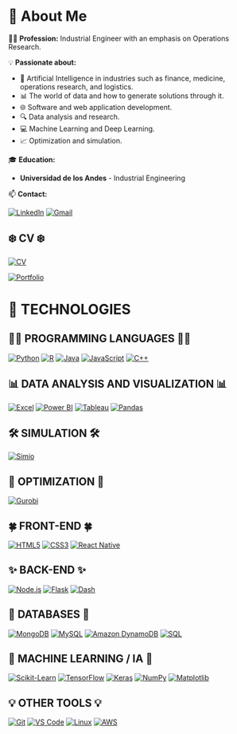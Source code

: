 # 👤 **About Me**

👨‍💼 **Profession:** Industrial Engineer with an emphasis on Operations Research.

💡 **Passionate about:**
- 🤖 Artificial Intelligence in industries such as finance, medicine, operations research, and logistics.
- 📊 The world of data and how to generate solutions through it.
- 🌐 Software and web application development.
- 🔍 Data analysis and research.
- 💻 Machine Learning and Deep Learning.
- 📈 Optimization and simulation.

🎓 **Education:**
- **Universidad de los Andes** - Industrial Engineering

📫 **Contact:**

[![LinkedIn](https://img.shields.io/badge/-LinkedIn-0A66C2?style=for-the-badge&logo=linkedin&logoColor=white)]([https://www.linkedin.com/in/tu-perfil](https://www.linkedin.com/in/juan-pablo-cancelado-caro/))
[![Gmail](https://img.shields.io/badge/-Gmail-EA4335?style=for-the-badge&logo=gmail&logoColor=white)](mailto:jpcanceladocaro@gmail.com)

## ❄️ CV ❄️

[![CV](https://img.shields.io/badge/-CV-0A66C2?style=for-the-badge&logo=adobeacrobatreader&logoColor=white)](enlace-a-tu-cv)

[![Portfolio](https://img.shields.io/badge/-Portfolio-E4405F?style=for-the-badge&logo=firefox&logoColor=white)](enlace-a-tu-portafolio)



# 🔧 **TECHNOLOGIES**

## 🧑‍💻 PROGRAMMING LANGUAGES 🧑‍💻

[![Python](https://img.shields.io/badge/-Python-3776AB?style=flat&logo=python&logoColor=white)](https://www.python.org/)
[![R](https://img.shields.io/badge/-R-276DC3?style=flat&logo=r&logoColor=white)](https://www.r-project.org/)
[![Java](https://img.shields.io/badge/-Java-007396?style=flat&logo=java&logoColor=white)](https://www.java.com/)
[![JavaScript](https://img.shields.io/badge/-JavaScript-F7DF1E?style=flat&logo=javascript&logoColor=black)](https://www.javascript.com/)
[![C++](https://img.shields.io/badge/-C++-00599C?style=flat&logo=c%2B%2B&logoColor=white)](https://isocpp.org/)

## 📊 DATA ANALYSIS AND VISUALIZATION 📊

[![Excel](https://img.shields.io/badge/-Excel-217346?style=flat&logo=microsoft-excel&logoColor=white)](https://www.microsoft.com/en-us/microsoft-365/excel)
[![Power BI](https://img.shields.io/badge/-Power%20BI-F2C811?style=flat&logo=power-bi&logoColor=black)](https://powerbi.microsoft.com/)
[![Tableau](https://img.shields.io/badge/-Tableau-E97627?style=flat&logo=tableau&logoColor=white)](https://www.tableau.com/)
[![Pandas](https://img.shields.io/badge/-Pandas-150458?style=flat&logo=pandas&logoColor=white)](https://pandas.pydata.org/)

## 🛠️ SIMULATION 🛠️

[![Simio](https://img.shields.io/badge/-Simio-007396?style=flat&logo=simio&logoColor=white)](https://www.simio.com/)

## 🚀 OPTIMIZATION 🚀

[![Gurobi](https://img.shields.io/badge/-Gurobi-2496ED?style=flat&logo=gurobi&logoColor=white)](https://www.gurobi.com/)

## 🍀 FRONT-END 🍀

[![HTML5](https://img.shields.io/badge/-HTML5-E34F26?style=flat&logo=html5&logoColor=white)](https://developer.mozilla.org/en-US/docs/Web/HTML)
[![CSS3](https://img.shields.io/badge/-CSS3-1572B6?style=flat&logo=css3&logoColor=white)](https://developer.mozilla.org/en-US/docs/Web/CSS)
[![React Native](https://img.shields.io/badge/-React%20Native-61DAFB?style=flat&logo=react&logoColor=black)](https://reactnative.dev/)

## ✨ BACK-END ✨

[![Node.js](https://img.shields.io/badge/-Node.js-339933?style=flat&logo=nodedotjs&logoColor=white)](https://nodejs.org/)
[![Flask](https://img.shields.io/badge/-Flask-000000?style=flat&logo=flask&logoColor=white)](https://flask.palletsprojects.com/)
[![Dash](https://img.shields.io/badge/-Dash-000000?style=flat&logo=plotly&logoColor=white)](https://dash.plotly.com/)

## 📍 DATABASES 📍

[![MongoDB](https://img.shields.io/badge/-MongoDB-47A248?style=flat&logo=mongodb&logoColor=white)](https://www.mongodb.com/)
[![MySQL](https://img.shields.io/badge/-MySQL-4479A1?style=flat&logo=mysql&logoColor=white)](https://www.mysql.com/)
[![Amazon DynamoDB](https://img.shields.io/badge/-Amazon%20DynamoDB-4053D6?style=flat&logo=amazon-dynamodb&logoColor=white)](https://aws.amazon.com/dynamodb/)
[![SQL](https://img.shields.io/badge/-SQL-CC2927?style=flat&logo=microsoft-sql-server&logoColor=white)](https://www.microsoft.com/en-us/sql-server)

## 🤖 MACHINE LEARNING / IA 🤖

[![Scikit-Learn](https://img.shields.io/badge/-Scikit--Learn-F7931E?style=flat&logo=scikit-learn&logoColor=white)](https://scikit-learn.org/)
[![TensorFlow](https://img.shields.io/badge/-TensorFlow-FF6F00?style=flat&logo=tensorflow&logoColor=white)](https://www.tensorflow.org/)
[![Keras](https://img.shields.io/badge/-Keras-D00000?style=flat&logo=keras&logoColor=white)](https://keras.io/)
[![NumPy](https://img.shields.io/badge/-NumPy-013243?style=flat&logo=numpy&logoColor=white)](https://numpy.org/)
[![Matplotlib](https://img.shields.io/badge/-Matplotlib-3776AB?style=flat&logo=python&logoColor=white)](https://matplotlib.org/)

## 💡 OTHER TOOLS 💡
[![Git](https://img.shields.io/badge/-Git-F05032?style=flat&logo=git&logoColor=white)](https://git-scm.com/)
[![VS Code](https://img.shields.io/badge/-Visual%20Studio%20Code-007ACC?style=flat&logo=visual-studio-code&logoColor=white)](https://code.visualstudio.com/)
[![Linux](https://img.shields.io/badge/-Linux-FCC624?style=flat&logo=linux&logoColor=black)](https://www.linux.org/)
[![AWS](https://img.shields.io/badge/-AWS-232F3E?style=flat&logo=amazon-aws&logoColor=white)](https://aws.amazon.com/)

